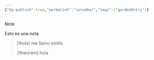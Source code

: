```yaml
---
{"dg-publish":true,"permalink":"/prueba/","tags":["gardenEntry"]}
---
```


> [!note]
> Esto es una nota


>[!hola] 
> me llamo emilio


>[!theorem]
>hola

